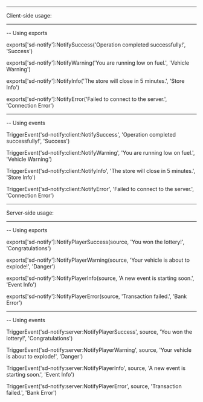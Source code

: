 ____________________________________________________________________________________________
Client-side usage:
____________________________________________________________________________________________
-- Using exports

exports['sd-notify']:NotifySuccess('Operation completed successfully!', 'Success')

exports['sd-notify']:NotifyWarning('You are running low on fuel.', 'Vehicle Warning')

exports['sd-notify']:NotifyInfo('The store will close in 5 minutes.', 'Store Info')

exports['sd-notify']:NotifyError('Failed to connect to the server.', 'Connection Error')
____________________________________________________________________________________________
-- Using events

TriggerEvent('sd-notify:client:NotifySuccess', 'Operation completed successfully!', 'Success')

TriggerEvent('sd-notify:client:NotifyWarning', 'You are running low on fuel.', 'Vehicle Warning')

TriggerEvent('sd-notify:client:NotifyInfo', 'The store will close in 5 minutes.', 'Store Info')

TriggerEvent('sd-notify:client:NotifyError', 'Failed to connect to the server.', 'Connection Error')
____________________________________________________________________________________________
Server-side usage:
____________________________________________________________________________________________

-- Using exports

exports['sd-notify']:NotifyPlayerSuccess(source, 'You won the lottery!', 'Congratulations')

exports['sd-notify']:NotifyPlayerWarning(source, 'Your vehicle is about to explode!', 'Danger')

exports['sd-notify']:NotifyPlayerInfo(source, 'A new event is starting soon.', 'Event Info')

exports['sd-notify']:NotifyPlayerError(source, 'Transaction failed.', 'Bank Error')
____________________________________________________________________________________________
-- Using events

TriggerEvent('sd-notify:server:NotifyPlayerSuccess', source, 'You won the lottery!', 'Congratulations')

TriggerEvent('sd-notify:server:NotifyPlayerWarning', source, 'Your vehicle is about to explode!', 'Danger')

TriggerEvent('sd-notify:server:NotifyPlayerInfo', source, 'A new event is starting soon.', 'Event Info')

TriggerEvent('sd-notify:server:NotifyPlayerError', source, 'Transaction failed.', 'Bank Error')
